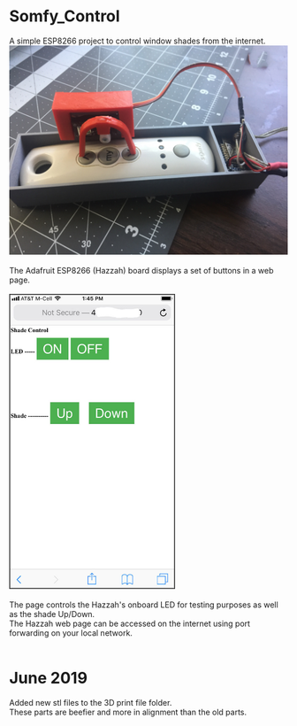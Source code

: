 # Somfy_Control
A simple ESP8266 project to control window shades from the internet.
![Client Photo](https://github.com/bonnette/Somfy_Control/blob/master/photo/full.jpg)
<br/><br/>
The Adafruit ESP8266 (Hazzah) board displays a set of buttons in a web page.
<br/><br/>
<img src="https://github.com/bonnette/Somfy_Control/blob/master/photo/shade_control.jpg" width="300">
<br/><br/>
The page controls the Hazzah's onboard LED for testing purposes as well as the shade Up/Down.<br/>
The Hazzah web page can be accessed on the internet using port forwarding on your local network.<br/><br/>
# June 2019<br/>
Added new stl files to the 3D print file folder.<br/>
These parts are beefier and more in alignment than the old parts.
